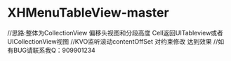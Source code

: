 # XHMenuTableView-master
//思路:整体为CollectionView 偏移头视图和分段高度 Cell返回UITableview或者UICollectionView视图
//KVO监听滚动contentOffSet 对约束修改 达到效果
//如有BUG请联系我Q：909901234 
